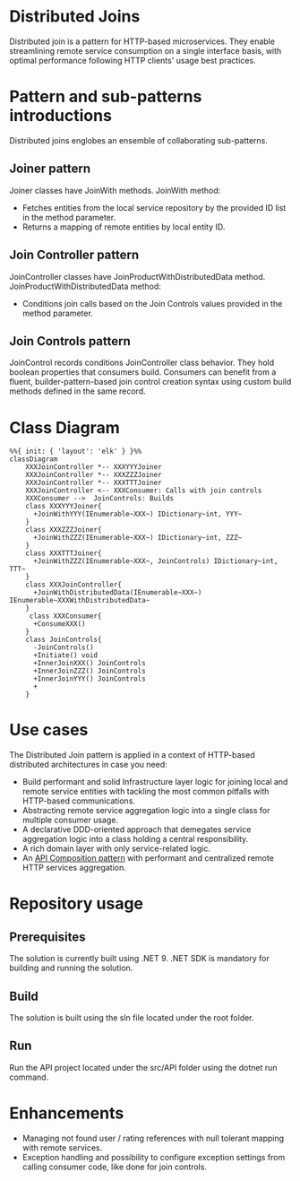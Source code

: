 # Distributed Joins

Distributed join is a pattern for HTTP-based microservices.
They enable streamlining remote service consumption on a single interface basis, with optimal performance following HTTP clients' usage best practices.

# Pattern and sub-patterns introductions

Distributed joins englobes an ensemble of collaborating sub-patterns.

## Joiner pattern

Joiner classes have JoinWith methods.
JoinWith method: 
   - Fetches entities from the local service repository by the provided ID list in the method parameter.
   - Returns a mapping of remote entities by local entity ID.
     
## Join Controller pattern

JoinController classes have JoinProductWithDistributedData method.
JoinProductWithDistributedData method:
  - Conditions join calls based on the Join Controls values provided in the method parameter.

## Join Controls pattern

JoinControl records conditions JoinController class behavior.
They hold boolean properties that consumers build.
Consumers can benefit from a fluent, builder-pattern-based join control creation syntax using custom build methods defined in the same record.

# Class Diagram

```mermaid
%%{ init: { 'layout': 'elk' } }%%
classDiagram
    XXXJoinController *-- XXXYYYJoiner
    XXXJoinController *-- XXXZZZJoiner
    XXXJoinController *-- XXXTTTJoiner
    XXXJoinController <-- XXXConsumer: Calls with join controls
    XXXConsumer -->  JoinControls: Builds
    class XXXYYYJoiner{
      +JoinWithYYY(IEnumerable~XXX~) IDictionary~int, YYY~
    }
    class XXXZZZJoiner{
      +JoinWithZZZ(IEnumerable~XXX~) IDictionary~int, ZZZ~
    }
    class XXXTTTJoiner{
      +JoinWithZZZ(IEnumerable~XXX~, JoinControls) IDictionary~int, TTT~
    }
    class XXXJoinController{
      +JoinWithDistributedData(IEnumerable~XXX~) IEnumerable~XXXWithDistributedData~
    }
     class XXXConsumer{
      +ConsumeXXX()
    }
    class JoinControls{
      -JoinControls()
      +Initiate() void
      +InnerJoinXXX() JoinControls
      +InnerJoinZZZ() JoinControls
      +InnerJoinYYY() JoinControls
      +
    }
```

# Use cases
The Distributed Join pattern is applied in a context of HTTP-based distributed architectures in case you need:
  - Build performant and solid Infrastructure layer logic for joining local and remote service entities with tackling the most common pitfalls with HTTP-based communications.
  - Abstracting remote service aggregation logic into a single class for multiple consumer usage.
  - A declarative DDD-oriented approach that demegates service aggregation logic into a class holding a central responsibility.
  - A rich domain layer with only service-related logic.
  - An [API Composition pattern](https://microservices.io/patterns/data/api-composition.html) with performant and centralized remote HTTP services aggregation. 
  
# Repository usage

## Prerequisites

The solution is currently built using .NET 9.
.NET SDK is mandatory for building and running the solution.

## Build

The solution is built using the sln file located under the root folder.

## Run

Run the API project located under the src/API folder using the dotnet run command.

# Enhancements

- Managing not found user / rating references with null tolerant mapping with remote services.
- Exception handling and possibility to configure exception settings from calling consumer code, like done for join controls.
